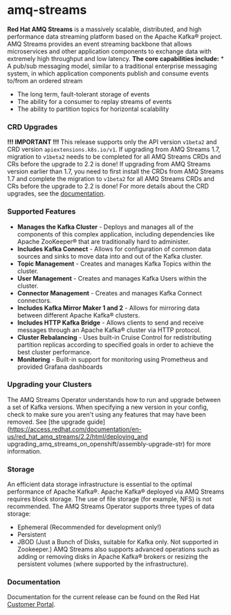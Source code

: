 # amq-streams

**Red Hat AMQ Streams** is a massively scalable, distributed, and high performance data streaming platform based on the Apache Kafka® project. AMQ Streams provides an event streaming backbone that allows microservices and other application components to exchange data with extremely high throughput and low latency.
**The core capabilities include:** * A pub/sub messaging model, similar to a traditional enterprise messaging system, in which application components publish and consume events to/from an ordered stream
* The long term, fault-tolerant storage of events
* The ability for a consumer to replay streams of events
* The ability to partition topics for horizontal scalability
### CRD Upgrades
**!!! IMPORTANT !!!**  This release supports only the API version `v1beta2` and CRD version `apiextensions.k8s.io/v1`.  If upgrading from AMQ Streams 1.7, migration to `v1beta2` needs to be completed for all AMQ Streams CRDs and CRs before the upgrade to 2.2 is done! If upgrading from AMQ Streams version earlier than 1.7, you need to first install the CRDs from AMQ Streams 1.7 and complete the migration to `v1beta2` for all AMQ Streams CRDs and CRs before the upgrade to 2.2 is done! For more details about the CRD upgrades, see the [documentation](https://access.redhat.com/documentation/en-us/red_hat_amq_streams/2.2/html/deploying_and_upgrading_amq_streams_on_openshift/assembly-upgrade-str#assembly-upgrade-resources-str).
### Supported Features
* **Manages the Kafka Cluster** - Deploys and manages all of the components of this complex application, including dependencies like Apache ZooKeeper® that are traditionally hard to administer.
* **Includes Kafka Connect** - Allows for configuration of common data sources and sinks to move data into and out of the Kafka cluster.
* **Topic Management** - Creates and manages Kafka Topics within the cluster.
* **User Management** - Creates and manages Kafka Users within the cluster.
* **Connector Management** - Creates and manages Kafka Connect connectors.
* **Includes Kafka Mirror Maker 1 and 2** - Allows for mirroring data between different Apache Kafka® clusters.
* **Includes HTTP Kafka Bridge** - Allows clients to send and receive messages through an Apache Kafka® cluster via HTTP protocol.
* **Cluster Rebalancing** - Uses built-in Cruise Control for redistributing partition replicas according to specified goals in order to achieve the best cluster performance.
* **Monitoring** - Built-in support for monitoring using Prometheus and provided Grafana dashboards
### Upgrading your Clusters
The AMQ Streams Operator understands how to run and upgrade between a set of Kafka versions. When specifying a new version in your config, check to make sure you aren't using any features that may have been removed. See [the upgrade guide](https://access.redhat.com/documentation/en-us/red_hat_amq_streams/2.2/html/deploying_and upgrading_amq_streams_on_openshift/assembly-upgrade-str) for more information.
### Storage
An efficient data storage infrastructure is essential to the optimal performance of Apache Kafka®. Apache Kafka® deployed via AMQ Streams requires block storage. The use of file storage (for example, NFS) is not recommended.
The AMQ Streams Operator supports three types of data storage:
* Ephemeral (Recommended for development only!)
* Persistent
* JBOD (Just a Bunch of Disks, suitable for Kafka only. Not supported in Zookeeper.)
AMQ Streams also supports advanced operations such as adding or removing disks in Apache Kafka® brokers or resizing the persistent volumes (where supported by the infrastructure).
### Documentation
Documentation for the current release can be found on the Red Hat [Customer Portal](https://access.redhat.com/documentation/en-us/red_hat_amq_streams).
